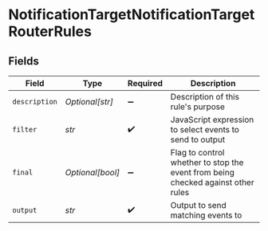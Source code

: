 # NotificationTargetNotificationTargetRouterRules


## Fields

| Field                                                                            | Type                                                                             | Required                                                                         | Description                                                                      |
| -------------------------------------------------------------------------------- | -------------------------------------------------------------------------------- | -------------------------------------------------------------------------------- | -------------------------------------------------------------------------------- |
| `description`                                                                    | *Optional[str]*                                                                  | :heavy_minus_sign:                                                               | Description of this rule's purpose                                               |
| `filter`                                                                         | *str*                                                                            | :heavy_check_mark:                                                               | JavaScript expression to select events to send to output                         |
| `final`                                                                          | *Optional[bool]*                                                                 | :heavy_minus_sign:                                                               | Flag to control whether to stop the event from being checked against other rules |
| `output`                                                                         | *str*                                                                            | :heavy_check_mark:                                                               | Output to send matching events to                                                |